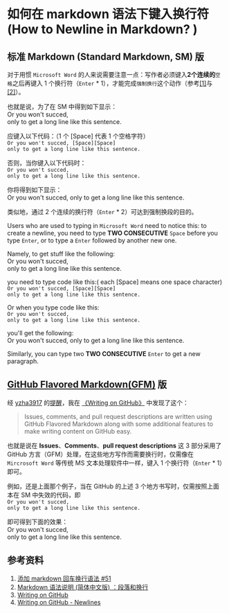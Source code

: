 # 如何在 markdown 语法下键入换行符(How to Newline in Markdown? )

## 标准 Markdown (Standard Markdown, SM) 版 ##

对于用惯 `Microsoft Word` 的人来说需要注意一点：写作者必须键入**2个连续的**`空格`之后再键入 1 个换行符（`Enter` * 1），才能完成`强制换行`这个动作（参考[[1]](https://github.com/typecho/typecho/issues/51)与[[2]](http://wowubuntu.com/markdown/#p)）。

也就是说，为了在 SM 中得到如下显示：  
Or you won't succed,   
only to get a long line like this sentence.

应键入以下代码：（1 个 [Space] 代表 1 个空格字符）  
`Or you won't succed, [Space][Space]`  
`only to get a long line like this sentence.`

否则，当你键入以下代码时：  
`Or you won't succed, `  
`only to get a long line like this sentence.`

你将得到如下显示：  
Or you won't succed, only to get a long line like this sentence.

类似地，通过 2 个连续的换行符（`Enter` * 2）可达到强制换段的目的。

Users who are used to typing in `Microsoft Word` need to notice this: to create a newline, you need to type **TWO CONSECUTIVE** `Space` before you type `Enter`, or to type a `Enter` followed by another new one.  

Namely, to get stuff like the following:  
Or you won't succed,   
only to get a long line like this sentence.

you need to type code like this:( each [Space] means one space character)  
`Or you won't succed, [Space][Space]`  
`only to get a long line like this sentence.`

Or when you type code like this:  
`Or you won't succed, `  
`only to get a long line like this sentence.`

you'll get the following:  
Or you won't succed, only to get a long line like this sentence.

Similarly, you can type two **TWO CONSECUTIVE** `Enter` to get a new paragraph.

## [GitHub Flavored Markdown(GFM)](https://help.github.com/articles/github-flavored-markdown/) 版 ##

经 [yzha3917](https://github.com/yzha3917) 的[提醒](https://github.com/OpenMindClub/OMOOC.py/issues/10#issuecomment-81923507)，我在 [《Writing on GitHub》](https://help.github.com/articles/writing-on-github/) 中发现了这个：

> Issues, comments, and pull request descriptions are written using GitHub Flavored Markdown along with some additional features to make writing content on GitHub easy.

也就是说在 **Issues**、**Comments**、**pull request descriptions** 这 3 部分采用了 GitHub 方言（GFM）处理，在这些地方写作而需要换行时，仅需像在 `Mircrosoft Word` 等传统 MS 文本处理软件中一样，键入 1 个换行符（`Enter` * 1）即可。

例如，还是上面那个例子，当在 GitHub 的上述 3 个地方书写时，仅需按照上面本在 SM 中失效的代码，即  
`Or you won't succed, `  
`only to get a long line like this sentence. `

即可得到下面的效果：  
Or you won't succed,   
only to get a long line like this sentence. 

## 参考资料  
1. [添加 markdown 回车换行语法 #51](https://github.com/typecho/typecho/issues/51)
2. [Markdown 语法说明 (简体中文版) ：段落和换行](http://wowubuntu.com/markdown/#p)
3. [Writing on GitHub](https://help.github.com/articles/writing-on-github/)
4. [Writing on GitHub - Newlines](https://help.github.com/articles/writing-on-github/#newlines)
